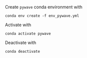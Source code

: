 Create `pywave` conda environment with
```
conda env create -f env_pywave.yml
```
Activate with
```
conda activate pywave
```
Deactivate with
```
conda deactivate
```
